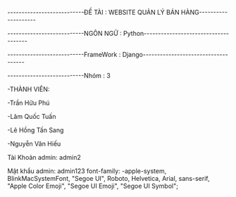 ﻿---------------------------ĐỀ TÀI : WEBSITE QUẢN LÝ BÁN HÀNG--------------------
 
---------------------------NGÔN NGỮ : Python-------------------------------------

---------------------------FrameWork : Django------------------------------------

---------------------------Nhóm : 3

-THÀNH VIÊN:

-Trần Hữu Phú

-Lâm Quốc Tuấn

-Lê Hồng Tấn Sang

-Nguyễn Văn Hiếu

Tài Khoản admin: admin2

Mật khẩu admin:  admin123
  font-family: -apple-system, BlinkMacSystemFont, "Segoe UI", Roboto, Helvetica, Arial, sans-serif, "Apple Color Emoji", "Segoe UI Emoji", "Segoe UI Symbol";
